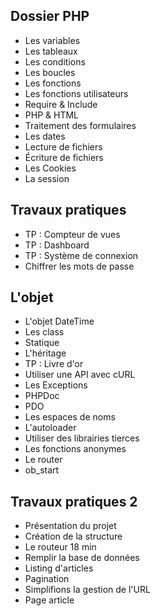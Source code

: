 ## Dossier PHP

- Les variables 
- Les tableaux 
- Les conditions 
- Les boucles 
- Les fonctions 
- Les fonctions utilisateurs 
- Require & Include 
- PHP & HTML 
- Traitement des formulaires 
- Les dates 
- Lecture de fichiers 
- Écriture de fichiers 
- Les Cookies 
- La session 

## Travaux pratiques
- TP : Compteur de vues 
- TP : Dashboard 
- TP : Système de connexion 
- Chiffrer les mots de passe 

## L'objet
- L'objet DateTime 
- Les class 
- Statique 
- L'héritage 
- TP : Livre d'or 
- Utiliser une API avec cURL 
- Les Exceptions 
- PHPDoc 
- PDO 
- Les espaces de noms 
- L'autoloader 
- Utiliser des librairies tierces 
- Les fonctions anonymes 
- Le router 
- ob_start 

## Travaux pratiques 2
- Présentation du projet 
- Création de la structure 
- Le routeur 18 min
- Remplir la base de données 
- Listing d'articles 
- Pagination 
- Simplifions la gestion de l'URL
- Page article 


